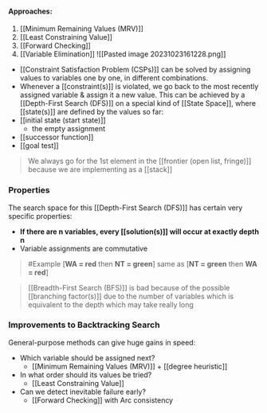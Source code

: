 #### Approaches:
1. [[Minimum Remaining Values (MRV)]]
2. [[Least Constraining Value]]
3. [[Forward Checking]]
4. [[Variable Elimination]]
![[Pasted image 20231023161228.png]]
- [[Constraint Satisfaction Problem (CSPs)]] can be solved by assigning values to variables one by one, in different combinations.
- Whenever a [[constraint(s)]] is violated, we go back to the most recently assigned variable & assign it a new value.
This can be achieved by a [[Depth-First Search (DFS)]] on a special kind of [[State Space]], where [[state(s)]] are defined by the values so far:
- [[initial state (start state)]]
	- the empty assignment
- [[successor function]]
- [[goal test]]

>We always go for the 1st element in the [[frontier (open list, fringe)]] because we are implementing as a [[stack]]

### Properties
The search space for this [[Depth-First Search (DFS)]] has certain very specific properties:
- **If there are n variables, every [[solution(s)]] will occur at exactly depth n**
- Variable assignments are commutative
>	#Example 
>	 [**WA = red** then **NT = green**] same as [**NT = green** then **WA = red**]

> [[Breadth-First Search (BFS)]] is bad because of the possible [[branching factor(s)]] due to the number of variables which is equivalent to the depth which may take really long

### Improvements to Backtracking Search
General-purpose methods can give huge gains in speed:
- Which variable should be assigned next?
	- [[Minimum Remaining Values (MRV)]] + [[degree heuristic]]
- In what order should its values be tried?
	- [[Least Constraining Value]]
- Can we detect inevitable failure early?
	- [[Forward Checking]] with Arc consistency
